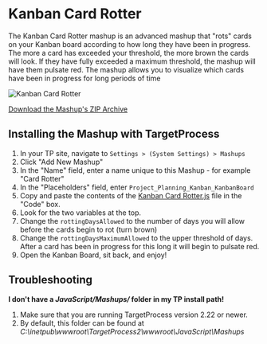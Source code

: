 Kanban Card Rotter
==================

The Kanban Card Rotter mashup is an advanced mashup that "rots" cards on your Kanban board according to how long they have been in progress.  
The more a card has exceeded your threshold, the more brown the cards will look.  If they have fully exceeded a maximum threshold, the mashup 
will have them pulsate red.  The mashup allows you to visualize which cards have been in progress for long periods of time

![Kanban Card Rotter](https://raw.github.com/TargetProcess/MashupsLibrary/master/Kanban%20Card%20Rotter/screenshot.png)


[Download the Mashup's ZIP Archive](https://github.com/downloads/TargetProcess/MashupsLibrary/Kanban%20Card%20Rotter.zip)


Installing the Mashup with TargetProcess
----------------------------------------

1. In your TP site, navigate to ```Settings > (System Settings) > Mashups```
2. Click "Add New Mashup"
3. In the "Name" field, enter a name unique to this Mashup - for example "Card Rotter"
4. In the "Placeholders" field, enter ```Project_Planning_Kanban_KanbanBoard```
5. Copy and paste the contents of the [Kanban Card Rotter.js](https://raw.github.com/TargetProcess/MashupsLibrary/master/Kanban%20Card%20Rotter/Kanban%20Card%20Rotter.js) file in the "Code" box.
6. Look for the two variables at the top.
7. Change the ```rottingDaysAllowed``` to the number of days you will allow before the cards begin to rot (turn brown)
8. Change the ```rottingDaysMaximumAllowed``` to the upper threshold of days.  After a card has been in progress for this long it will begin to pulsate red.
9. Open the Kanban Board, sit back, and enjoy!



Troubleshooting
---------------

**I don't have a _JavaScript/Mashups/_ folder in my TP install path!**

1. Make sure that you are running TargetProcess version 2.22 or newer.
2. By default, this folder can be found at _C:\inetpub\wwwroot\TargetProcess2\wwwroot\JavaScript\Mashups_



